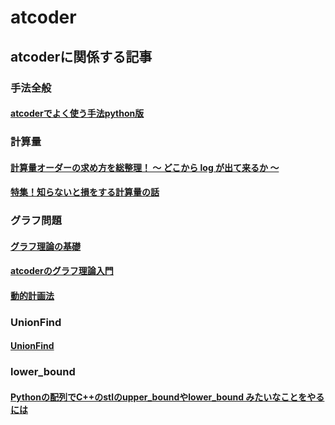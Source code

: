 # atcoder

## atcoderに関係する記事

### 手法全般
#### [atcoderでよく使う手法python版](https://qiita.com/chun1182/items/ddf2b6cba932b2bb0d4e)


### 計算量
#### [計算量オーダーの求め方を総整理！ 〜 どこから log が出て来るか 〜](https://qiita.com/drken/items/872ebc3a2b5caaa4a0d0)
#### [特集！知らないと損をする計算量の話](https://qiita.com/drken/items/18b3b3db5735241465ef)


### グラフ問題
#### [グラフ理論の基礎](https://qiita.com/maskot1977/items/e1819b7a1053eb9f7d61)
#### [atcoderのグラフ理論入門](https://qiita.com/javasparrow/items/d50ca1942ca90a016543)
#### [動的計画法](https://webcache.googleusercontent.com/search?q=cache:lQUuTs9lmAYJ:https://mieruca-ai.com/ai/introduction-dynamic-programming/+&cd=1&hl=ja&ct=clnk&gl=jp)


### UnionFind
#### [UnionFind](https://www.kumilog.net/entry/union-find)

### lower_bound
#### [Pythonの配列でC++のstlのupper_boundやlower_bound みたいなことをやるには](http://lilylila.hatenablog.com/entry/20120211/1328925628)


